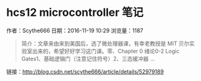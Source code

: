 # hcs12 microcontroller 笔记
作者：Scythe666
日期：2016-11-19 10:29
浏览量：1187
> 简介：文章来由来到美国后，选了微处理器课，有幸老教授是 MIT 贝尔实验室出来的，希望好好学习这门课。零、Chapter 0 绪论0-2 Logic Gates1、基础逻辑门（注意记住符号）2、三态缓冲器
...

 链接：http://blog.csdn.net/scythe666/article/details/52979189
